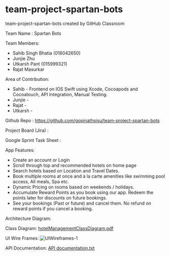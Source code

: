 # team-project-spartan-bots

team-project-spartan-bots created by GitHub Classroom

Team Name : Spartan Bots

Team Members:
- Sahib Singh Bhatia (016042650)
- Junjie Zhu 
- Utkarsh Pant (015999321)
- Rajat Masurkar

Area of Contribution:
- Sahib - Frontend on IOS Swift using Xcode, Cocoapods and Cocoatouch, API Integration, Manual Testing.
- Junjie - 
- Rajat - 
- Utkarsh - 

Github Repo : https://github.com/gopinathsjsu/team-project-spartan-bots

Project Board (Jira) : 

Google Sprint Task Sheet : 

App Features:
- Create an account or Login
- Scroll through top and recommended hotels on home page
- Search hotels based on Location and Travel Dates.
- Book multiple rooms at once and à la carte amenities like swimming pool access, All meals, Spa etc.
- Dynamic Pricing on rooms based on weekends / holidays.
- Accumulate Reward Points as you book using our app. Redeem the points later for discounts on future bookings.
- See your bookings (Past or future) and cancel them. No refund on reward points if you cancel a booking.


Architecture Diagram: 

Class Diagram:
[hotelManagementClassDiagram.pdf](https://github.com/gopinathsjsu/team-project-spartan-bots/files/8655813/hotelManagementClassDiagram.pdf)

UI Wire Frames:
![UIWireframes-1](https://user-images.githubusercontent.com/99349692/167509916-9d54f622-f894-4428-b4a2-283f63e5a4da.jpg)

API Documentation:
[API documentation.txt](https://github.com/gopinathsjsu/team-project-spartan-bots/files/8655814/API.documentation.txt)

